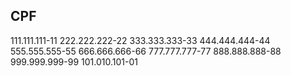 <h2>CPF</h2>
111.111.111-11
222.222.222-22
333.333.333-33
444.444.444-44
555.555.555-55
666.666.666-66
777.777.777-77
888.888.888-88
999.999.999-99
101.010.101-01

